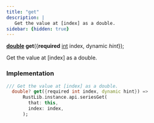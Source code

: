 ```yaml
---
title: "get"
description: |
   Get the value at [index] as a double.
sidebar: {hidden: true}
---
```

<span class="dart-code"><strong>[double] get</strong>({<span class="nobr"><strong>required</strong> [int] index</span>, <span class="nobr">dynamic <i>hint</i></span>});</span>

 Get the value at [index] as a double.
### Implementation
```dart
/// Get the value at [index] as a double.
  double? get({required int index, dynamic hint}) =>
      RustLib.instance.api.seriesGet(
        that: this,
        index: index,
      );
```

[double]: https://api.flutter.dev/flutter/dart-core/double-class.html
[int]: https://api.flutter.dev/flutter/dart-core/int-class.html